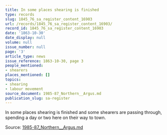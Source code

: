 ```yaml
---
title: In some places shearing is finished
type: records
slug: 1845_76_sa_register_content_16903
url: /records/1845_76_sa_register_content_16903/
record_id: 1845_76_sa_register_content_16903
date: '1863-10-30'
date_display: null
volume: null
issue_number: null
page: '3'
article_type: news
issue_reference: 1863-10-30, page 3
people_mentioned:
- shearers
places_mentioned: []
topics:
- shearing
- labour movement
source_document: 1985-87_Northern__Argus.md
publication_slug: sa-register
---
```


In some places shearing is finished and some shearers are passing through, spending a day or two here on their way to town.

Source: [1985-87_Northern__Argus.md](/downloads/markdown/1985-87_Northern__Argus.md)
